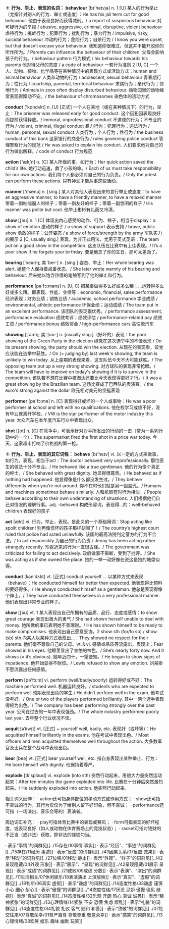 ☀ <span class="category">**行为、举止、表现的名词：**</span>
<span class="vocabulary">**behaviour**</span> [bɪ'heɪvjə] 
<span class="definition">n. 1 [U] 某人的行为举止（尤指针对别人的行为、举止或态度）：</span>He has his jail term cut for good behaviour. 他由于表现良好而获得减刑。/ a report of suspicious behaviour 对可疑行为的举报 / abusive, aggressive, criminal, disruptive, violent behaviour 虐待行为；挑衅行为；犯罪行为；扰乱行为；暴力行为 / impulsive, risky, suicidal behaviour 冲动的行为；危险行为；自杀行为 / I know you were upset, but that doesn’t excuse your behaviour. 我知道你很难过，但这并不能开脱你的所作所为。/ Parents can influence the behaviour of their children. 父母会影响孩子的行为。/ behaviour pattern 行为模式 / his behaviour towards his parents 他对待父母的态度 / a code of behaviour 一套行为准则 <span class="definition">2 [U, C] 一个人、动物、植物、化学品等在某种情况中的表现方式或活动方式：</span>human and animal behaviour 人类和动物的行为 / adolescent, sexual behaviour 青春期行为；性行为 / courtship, parental, territorial behaviour 求偶行为；亲代行为；领地行为 / Animals in zoos often display disturbed behaviour. 动物园里的动物经常表现得躁动不安。/ the behaviour of chromosomes 染色体的活动方式

<span class="vocabulary">**conduct**</span> ['kɒndʌkt] 
<span class="definition">n. [U] [正式] 一个人在某地（或在某种情况下）的行为，举止：</span>The prisoner was released early for good conduct. 这个囚犯因表现良好而提前获得释放。/ immoral, unprofessional conduct 不道德的行为；不专业的行为 / violent, criminal, illegal conduct 暴力行为；犯罪行为；违法行为 / human, personal, sexual conduct 人类行为；个人行为；性行为 / the business conduct of this bank 这家银行的商业行为 / rules governing police conduct 管理警察行为的规范 / He was asked to explain his conduct. 人们要求他对自己的行为做出解释。/ code of conduct 行为规范

<span class="vocabulary">**action**</span> ['ækʃn] 
<span class="definition">n. [C] 某人所做的事，如行为：</span>Her quick action saved the child’s life. 她行动迅速，救了小孩的命。/ Each of us must take responsibility for our own actions. 我们每个人都必须对自己的行为负责。/ Only the priest can perform these actions. 只有神父才能从事这些活动。

<span class="vocabulary">**manner**</span> ['mænə] 
<span class="definition">n. [sing.] 某人对其他人表现出来的言行举止或态度：</span>to have an aggressive manner, to have a friendly manner, to have a relaxed manner 带着一副咄咄逼人的样子；带着一副友好的样子；带着一副悠闲的样子 / His manner was polite but cool. 他举止彬彬有礼而又冷漠。

<span class="vocabulary">**show**</span> [ʃəʊ] 
<span class="definition">n. 1 [C] 体现出内心感受的动作、行为、样子，相当于display：</span>a show of emotion 激动的样子 / a show of support 表示支持 / brave, public show 勇敢的样子；公开姿态 / a show of force/strength by the army 军队实力的展示 <span class="definition">2 [C, usually sing.] 表现，为非正式用法，尤用于英式英语：</span>The team put on a good show in the competition. 这支队伍在比赛中有上佳表现。/ It’s a poor show if he forgets your birthday. 要是他忘了你的生日，那可太差劲了。
           
<span class="vocabulary">**bearing**</span> [ˈbeərɪŋ; 美 ˈber-]
<span class="definition">n. [sing.] 姿态、举止：</span>Her whole bearing was alert. 她整个人保持着戒备状态。/ She later wrote warmly of his bearing and behaviour. 后来她以饱含热情的笔触写到了他的举止和行为。

<span class="vocabulary">**performance**</span> [pə'fɔ:məns] 
<span class="definition">n. [U, C] 把某事做得多么好或多么糟；…运转得多么好或多么糟。即表现、性能、业绩等：</span>economic, financial, sales performance 经济表现；财务业绩；销售业绩 / academic, school performance 学业成绩 / environmental, athletic performance 环保业绩；运动成绩 / The team put in an excellent performance. 该团队的表现很优秀。/ performance assessment, performance evaluation 绩效考评；绩效评估 / performance-related pay 绩效工资 / performance bonus 绩效奖金 / high-performance cars 高性能汽车
          
<span class="vocabulary">**showing**</span> [ˈʃəʊɪŋ; 美 ˈʃoʊ-]
<span class="definition">n. [usually sing.]（好坏的）表现：</span>the poor showing of the Green Party in the election 绿党在这次选举中的不佳表现 / On its present showing, the party should win the election. 从现在的表现看，该党应该能在选举中获胜。/ On (= judging by) last week's showing, the team is unlikely to win today. 从上星期的表现来看，这支队伍今天不大可能获胜。/ The opposing team put up a very strong showing. 对方球队的表现非常抢眼。/ The team will have to improve on today's showing if it is to survive in the competition. 该队若不想在比赛中被淘汰还要比今天表现得更好才行。/ It was a great showing by the Brazilian team. 这场比赛成了巴西队的表演赛。/ the euro's strong against the dollar 欧元相对美元的坚挺表现

<span class="vocabulary">**performer**</span> [pə'fɔ:mə] 
<span class="definition">n. [C] 表现得好或坏的一个人或事物：</span>He was a poor performer at school and left with no qualifications. 他在校学习成绩不好，没有毕业就离开学校。/ VW is the star performer of the motor industry this year. 大众汽车在本年度汽车行业中表现出众。

<span class="vocabulary">**shot**</span> [ʃɒt] 
<span class="definition">n. [C] 在竞争中，可表示针对对手所发出的行动的一击（常为一系列行动中的一个）：</span>The supermarket fired the first shot in a price war today. 今天，这家超市打响了价格战的第一枪。

☀ <span class="category">**行为、举止、表现的其它词性：**</span>
<span class="vocabulary">**behave**</span> [bɪ'heɪv] 
<span class="definition">vi. 以一定的方式来做事，如行为，表现，相当于act：</span>The doctor behaved very unprofessionally. 那位医生的做法十分不专业。/ He behaved like a true gentleman. 他的行为像个真正的绅士。/ She behaved with great dignity. 她显得很尊贵。/ He behaved as if nothing had happened. 他显得像是什么都没发生过。/ They behave differently when you’re not around. 你不在时他们就是另一副脸孔。/ Humans and machines sometimes behave similarly. 人和机器有时行为相似。/ People behave according to their own understanding of situations. 人们根据他们自己对情况的理解行事。<span class="definition">adj. -behaved 构成形容词，表现得…的：</span>well-behaved children 表现好的孩子

<span class="vocabulary">**act**</span> [ækt] 
<span class="definition">vi. 行为，举止，表现。是此义的一个基础用词：</span>Stop acting like spoilt children! 别再像惯坏的孩子那样胡闹了！/ The country’s highest court ruled that police had acted unlawfully. 该国的最高法院判定警方的行为不合法。/ to act responsibly 为自己的行为负责 / Jenny has been acting rather strangely recently. 珍妮近来的行为一直很古怪。/ The government was criticized for failing to act decisively. 政府做事不果断，受到了批评。/ She was acting as if she owned the place. 她的一举一动好像在说这是她的地盘似得。

<span class="vocabulary">**conduct**</span> [kən'dʌkt] 
<span class="definition">vt. [正式] conduct yourself ... 以某种方式来表现（behave）：</span>He conducted himself far better than expected. 他表现得比预料的要好得多。/ He always conducted himself as a gentleman. 他总是表现得像个绅士。/ They have conducted themselves in a very professional manner. 他们表现出非常专业的样子。

<span class="vocabulary">**show**</span> [ʃəʊ] 
<span class="definition">vt. 1 某人表现出自己所拥有的品质、品行、态度或感情：</span>to show great courage 表现出极大的勇气 / She had shown herself unable to deal with money. 她所做的事已表明她不善理财。/ He has shown himself to be ready to make compromises. 他表现出自己愿意妥协。<span class="definition">2 show sth (for/to sb) / show (sb) sth 向某人以某种方式表现出…：</span>They showed no respect for their parents. 他们毫不尊敬自己的父母。<span class="definition">vt.＆vi. 感情或品质等流露出，表现出：</span>Fear showed in his eyes. 他眼里显出了害怕的神色。/ She’s nearly forty now. And it shows (= it’s obvious). 她年近四十，一望便知。/ He began to show signs of impatience. 他开始显得不耐烦。/ Lewis refused to show any emotion. 刘易斯不愿流露出任何感情。

<span class="vocabulary">**perform**</span> [pə'fɔ:m] 
<span class="definition">vi. perform (well/badly/poorly) 运转得好或不好：</span>The machine performed well. 机器运转良好。/ students who are expected to perform well 预期表现出色的学生 / He didn’t perform well in the exam. 他考试没考好。/ One or two of the players performed brilliantly. 其中一两个选手表现得极为出色。/ The company has been performing strongly over the past year. 公司在过去的一年中表现强劲。/ The whole industry performed poorly last year. 去年整个行业状况不佳。
           
<span class="vocabulary">**acquit**</span> [əˈkwɪt]
<span class="definition">vt. [正式] ~ yourself well, badly, etc. 表现好（或坏等）：</span>He acquitted himself brilliantly in the exams. 他在考试中表现出色。/ Most officers and men acquitted themselves well throughout the action. 大多数军官及士兵在整个战斗中表现出色。

<span class="vocabulary">**bear**</span> [beə] 
<span class="definition">vt. [正式] bear yourself well, etc. 指自身表现出某种举止、行为：</span>He bore himself with dignity. 他保持着尊严。 

<span class="vocabulary">**explode**</span> [ɪk'spləʊd] 
<span class="definition">vi. explode (into sth) 突然行动起来，用很大力量突然运动起来：</span>After ten minutes the game exploded into life. 比赛在十分钟后突然激烈起来。/ He suddenly exploded into action. 他突然行动起来。

相关词义延伸：
· action还可指身体部位的移动方式或作用方式；
· show还可指不真诚的行为，其行为仅仅为了给别人留下好印象，但不真诚；
· performance还可指（一场演出、音乐会等的）表演者。

周边词汇补充：
· play可指体育比赛中的表现或赛风；
· form可指表现的好坏程度，或表现良好（如人或动物在体育赛场上的竞技状态）；
· racket可指对钱财的不正当（或非法）获取，即非法的赚钱勾当。

· 表示“事情”的词群见[[../15存在/10事情 事实]]
· 表示“经历”、“事迹”的词群见[[../15存在/11经历 事迹]]
· 表示“反应”的词群见[[../43因果关系/07反应 效果]]
· 表示“移动”的词群见[[../27位移/01移动 静止]]
· 表示“外观”、“样子”的词群见[[../42呈现隐藏/04外观 形象]]
· 表示“展示”、“呈现”的词群见[[../42呈现隐藏/01展示 呈现]]
· 表示“成绩”的词群见[[../21成败/05成绩 分数]]
· 表示“表演”、“演出”的词群见[[../11生活相关/07休闲娱乐/18表演演出 上演放映]]
· 表示“真实”、“虚假”的词群见[[../18判断/06真实 虚假]]
· 表示“谦虚”的词群见[[../14态度性格/33谦虚 谨慎 小心 细心 耐心]]
· 表示“傲慢”的词群见[[../14态度性格/17厌恶 忌妒 傲慢 偏见 歧视]]
· 表示“真诚”的词群见[[../14态度性格/32乐观 开朗 热心 真诚 诚恳]]
· 表示“精神紧张”的词群见[[../13心理情绪/14紧张 不安 恐慌 焦虑 烦乱]]
· 表示“礼貌”的词群见[[../14态度性格/34礼貌 礼仪 客气 随和 和善]]
· 表示“致敬”的词群见[[../07社交往来/07尊敬荣幸/01尊严自尊 尊敬尊重 敬意荣幸]]
· 表示“搞笑”的词群见[[../13心理情绪/08欢笑 娱乐 趣味 幽默 玩笑]]
